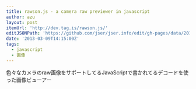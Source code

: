 ```yaml
---
title: rawson.js - a camera raw previewer in javascript
author: azu
layout: post
itemUrl: 'http://dev.tag.is/rawson.js/'
editJSONPath: 'https://github.com/jser/jser.info/edit/gh-pages/data/2013/03/index.json'
date: '2013-03-09T14:15:00Z'
tags:
  - javascript
  - 画像
---
```

色々なカメラのraw画像をサポートしてるJavaScriptで書かれてるデコードを使った画像ビューアー

